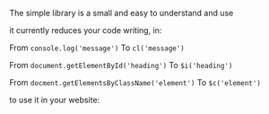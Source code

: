 
The simple library is a small and easy to understand and use

it currently reduces your code writing, in:
  
From  <code>console.log('message')</code> To  <code>cl('message')</code>

From  <code>document.getElementById('heading')</code> To  <code>$i('heading')</code>

From  <code>docment.getElementsByClassName('element')</code> To  <code>$c('element')</code> 


to use it in your website: 

<code><script src="https://raw.githubusercontent.com/Ahmed-E-Elswerkey/simple-js/master/lib.js"></script></code>
